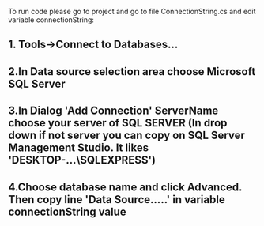 To run code please go to project and go to file ConnectionString.cs and edit variable connectionString:
  ## 1. Tools->Connect to Databases...
  ## 2.In Data source selection area choose Microsoft SQL Server
  ## 3.In Dialog 'Add Connection' ServerName choose your server of SQL SERVER (In drop down if not server you can copy on SQL Server Management Studio. It likes 'DESKTOP-...\SQLEXPRESS')
  ## 4.Choose database name and click Advanced. Then copy line 'Data Source.....' in variable connectionString value
  
